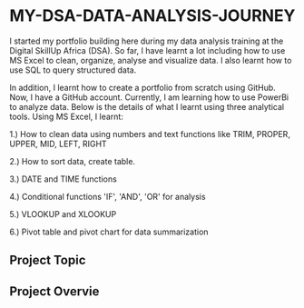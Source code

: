 # MY-DSA-DATA-ANALYSIS-JOURNEY
I started my portfolio building here during my data analysis training at the Digital SkillUp Africa (DSA).
So far, I have learnt a lot including how to use MS Excel to clean, organize, analyse and visualize data. I also learnt how to use SQL to query structured data.

In addition, I learnt how to create a portfolio from scratch using GitHub. Now, I have a GitHub account.
Currently, I am learning how to use PowerBi to analyze data.
Below is the details of what I learnt using three analytical tools.
Using MS Excel, I learnt:

1.) How to clean data using numbers and text functions like TRIM, PROPER, UPPER, MID, LEFT, RIGHT

2.) How to sort data, create table.

3.) DATE and TIME functions

4.) Conditional functions 'IF', 'AND', 'OR' for analysis

5.) VLOOKUP and XLOOKUP

6.) Pivot table and pivot chart for data summarization

## Project Topic


## Project Overvie
